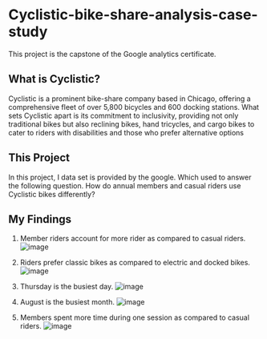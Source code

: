 # Cyclistic-bike-share-analysis-case-study
This project is the capstone of the Google analytics certificate.

## What is Cyclistic?
Cyclistic is a prominent bike-share company based in Chicago, offering a comprehensive fleet of over 5,800 bicycles and 600 docking stations. What sets Cyclistic apart is its commitment to inclusivity, providing not only traditional bikes but also reclining bikes, hand tricycles, and cargo bikes to cater to riders with disabilities and those who prefer alternative options

## This Project
In this project, I data set is provided by the google. Which used to answer the following question.
How do annual members and casual riders use Cyclistic bikes differently?

## My Findings
1) Member riders account for more rider as compared to casual riders.
![image](https://github.com/S-Tanwar/Cyclistic-bike-share-analysis-case-study/assets/95356553/6aa1cae0-4469-459b-83e4-fe735accfce9)

2) Riders prefer classic bikes as compared to electric and docked bikes.
![image](https://github.com/S-Tanwar/Cyclistic-bike-share-analysis-case-study/assets/95356553/a3946022-1a86-43b1-bfd7-fb66aafc8925)

3) Thursday is the busiest day.
![image](https://github.com/S-Tanwar/Cyclistic-bike-share-analysis-case-study/assets/95356553/8768ad4b-ad39-4ca0-a861-83238069afd1)

4) August is the busiest month.
![image](https://github.com/S-Tanwar/Cyclistic-bike-share-analysis-case-study/assets/95356553/5480a268-cb70-42c2-a349-3893bb4d9a40)

5) Members spent more time during one session as compared to casual riders.
![image](https://github.com/S-Tanwar/Cyclistic-bike-share-analysis-case-study/assets/95356553/d236265f-b6ac-4989-abaf-3d969d34f25b)
